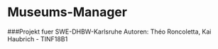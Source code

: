 # Museums-Manager
###Projekt fuer SWE-DHBW-Karlsruhe
Autoren: Théo Roncoletta, Kai Haubrich - TINF18B1
